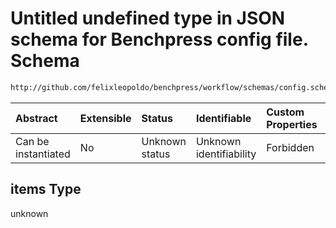 # Untitled undefined type in JSON schema for Benchpress config file. Schema

```txt
http://github.com/felixleopoldo/benchpress/workflow/schemas/config.schema.json#/properties/resources/properties/structure_learning_algorithms/properties/pcalg_pc/items
```



| Abstract            | Extensible | Status         | Identifiable            | Custom Properties | Additional Properties | Access Restrictions | Defined In                                                        |
| :------------------ | :--------- | :------------- | :---------------------- | :---------------- | :-------------------- | :------------------ | :---------------------------------------------------------------- |
| Can be instantiated | No         | Unknown status | Unknown identifiability | Forbidden         | Allowed               | none                | [config.schema.json\*](config.schema.json "open original schema") |

## items Type

unknown
